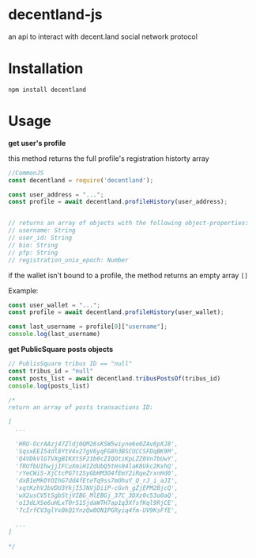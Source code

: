 # decentland-js
an api to interact with decent.land social network protocol


# Installation

```
npm install decentland
```

# Usage

**get user's profile**

this method returns the full profile's registration historty array
```javascript
//CommonJS
const decentland = require('decentland'); 

const user_address = "...";
const profile = await decentland.profileHistory(user_address);


// returns an array of objects with the following object-properties:
// username: String
// user_id: String
// bio: String
// pfp: String
// registration_unix_epoch: Number

```
if the wallet isn't bound to a profile, the method returns an empty array `[]`

Example:
```javascript
const user_wallet = "...";
const profile = await decentland.profileHistory(user_wallet);

const last_username = profile[0]["username"];
console.log(last_username)
```


**get PublicSquare posts objects**
```javascript
// PublisSquare tribus ID == "null"
const tribus_id = "null"
const posts_list = await decentland.tribusPostsOf(tribus_id)
console.log(posts_list)

/*
return an array of posts transactions ID:

[
  ...
 
  'HRU-OcrAAzj47Zldj0QM26sKSW5wiyne6e0ZAv6pXJ8',
  'SqsxEEI54dl8YtV4x27gV6yqFG8h3BSCUCCSFDqBK9M',
  'Q4VDkVlGTVXgBIKXtSF21b0cZIQOtiKpLZZ0Vn7bUwY',
  'fRUfbUIhwjjIFCuXmiHIZdUbQ5tHs94laK8Ukc2KxhQ',
  'rYeCWiS-XjCtcPG7t2SyGbHM3O4fEmY2iRqeZrxnHd0',
  'dxB1eMkOYOIhG7dd4fEteTq9ss7mOhuY_Q_rJ_i_aJI',
  'xqtKzhVJbVDU3YkjI5JNVjDiiP-cGvh_gZjEPM2BjcQ',
  'wX2usCV5tSgbStjVIBG_MlEBGj_37C_3DXz0c53o0aQ',
  'o13dLXSe6uHLxT0rS1SjdaWTH7ap1q3XfsfKql9RjCE',
  '7cIrfCV3glYx0kQ1YnzQw0ON1PGRyiq4fm-UV9KsFfE',

  ...
]
   
*/
```
